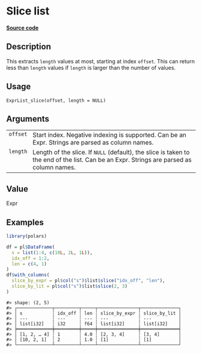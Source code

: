 

# Slice list

[**Source code**](https://github.com/pola-rs/r-polars/tree/f1aede4d7d7f090c98651365a4120a8232503a4d/R/expr__list.R#L314)

## Description

This extracts <code>length</code> values at most, starting at index
<code>offset</code>. This can return less than <code>length</code>
values if <code>length</code> is larger than the number of values.

## Usage

<pre><code class='language-R'>ExprList_slice(offset, length = NULL)
</code></pre>

## Arguments

<table>
<tr>
<td style="white-space: nowrap; font-family: monospace; vertical-align: top">
<code id="ExprList_slice_:_offset">offset</code>
</td>
<td>
Start index. Negative indexing is supported. Can be an Expr. Strings are
parsed as column names.
</td>
</tr>
<tr>
<td style="white-space: nowrap; font-family: monospace; vertical-align: top">
<code id="ExprList_slice_:_length">length</code>
</td>
<td>
Length of the slice. If <code>NULL</code> (default), the slice is taken
to the end of the list. Can be an Expr. Strings are parsed as column
names.
</td>
</tr>
</table>

## Value

Expr

## Examples

``` r
library(polars)

df = pl$DataFrame(
  s = list(1:4, c(10L, 2L, 1L)),
  idx_off = 1:2,
  len = c(4, 1)
)
df$with_columns(
  slice_by_expr = pl$col("s")$list$slice("idx_off", "len"),
  slice_by_lit = pl$col("s")$list$slice(2, 3)
)
```

    #> shape: (2, 5)
    #> ┌─────────────┬─────────┬─────┬───────────────┬──────────────┐
    #> │ s           ┆ idx_off ┆ len ┆ slice_by_expr ┆ slice_by_lit │
    #> │ ---         ┆ ---     ┆ --- ┆ ---           ┆ ---          │
    #> │ list[i32]   ┆ i32     ┆ f64 ┆ list[i32]     ┆ list[i32]    │
    #> ╞═════════════╪═════════╪═════╪═══════════════╪══════════════╡
    #> │ [1, 2, … 4] ┆ 1       ┆ 4.0 ┆ [2, 3, 4]     ┆ [3, 4]       │
    #> │ [10, 2, 1]  ┆ 2       ┆ 1.0 ┆ [1]           ┆ [1]          │
    #> └─────────────┴─────────┴─────┴───────────────┴──────────────┘
